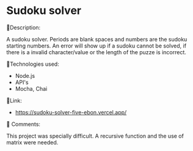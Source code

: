 # Sudoku solver

:page_facing_up:Description:

A sudoku solver. Periods are blank spaces and numbers are the sudoku starting numbers.
An error will show up if a sudoku cannot be solved, if there is a invalid character/value or the length of the puzze is incorrect.

:wrench:Technologies used:

- Node.js
- API's
- Mocha, Chai

:link:Link:

- https://sudoku-solver-five-ebon.vercel.app/

📝 Comments:

This project was specially difficult. A recursive function and the use of matrix were needed.
